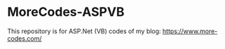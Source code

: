 # MoreCodes-ASPVB
This repository is for ASP.Net (VB) codes of my blog: https://www.more-codes.com/
